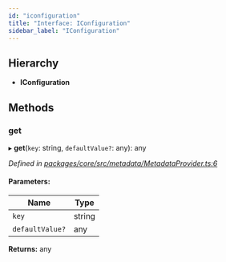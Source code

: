 ```yaml
---
id: "iconfiguration"
title: "Interface: IConfiguration"
sidebar_label: "IConfiguration"
---
```


## Hierarchy

* **IConfiguration**

## Methods

### get

▸ **get**(`key`: string, `defaultValue?`: any): any

*Defined in [packages/core/src/metadata/MetadataProvider.ts:6](https://github.com/mikro-orm/mikro-orm/blob/d945b8a11/packages/core/src/metadata/MetadataProvider.ts#L6)*

#### Parameters:

Name | Type |
------ | ------ |
`key` | string |
`defaultValue?` | any |

**Returns:** any

